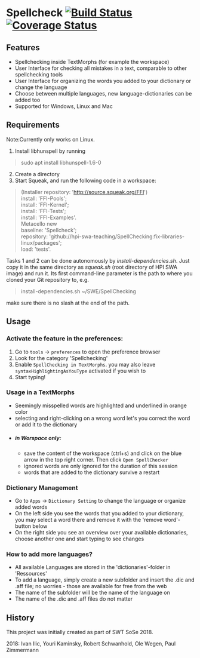 # Spellcheck [![Build Status](https://travis-ci.org/hpi-swa-teaching/SpellChecking.svg?branch=master)](https://travis-ci.org/hpi-swa-teaching/SpellChecking) [![Coverage Status](https://coveralls.io/repos/github/hpi-swa-teaching/SpellChecking/badge.svg?branch=master)](https://coveralls.io/github/hpi-swa-teaching/SpellChecking?branch=master)
 
## Features
 - Spellchecking inside TextMorphs (for example the workspace)
 - User Interface for checking all mistakes in a text, comparable to other spellchecking tools 
 - User Interface for organizing the words you added to your dictionary or change the language
 - Choose between multiple languages, new language-dictionaries can be added too
 - Supported for Windows, Linux and Mac
## Requirements
Note:Currently only works on Linux.
1. Install libhunspell by running 
> sudo apt install libhunspell-1.6-0
2. Create a directory 
3. Start Squeak, and run the following code in a workspace:
>   (Installer repository: 'http://source.squeak.org/FFI') <br/>
        install: 'FFI-Pools'; <br/>
        install: 'FFI-Kernel'; <br/>
        install: 'FFI-Tests'; <br/>
        install: 'FFI-Examples'. <br/>
    Metacello new <br/>
    baseline: 'Spellcheck';<br/>
    repository: 'github://hpi-swa-teaching/SpellChecking:fix-libraries-linux/packages';<br/>
    load: 'tests'.

Tasks 1 and 2 can be done autonomously by *install-dependencies.sh*. Just copy it in the same directory as *squeak.sh* (root directory of HPI SWA image) and run it. Its first command-line parameter is the path to where you cloned 
your Git repository to, e.g.
> install-dependencies.sh ~/SWE/SpellChecking

make sure there is no slash at the end of the path.
## Usage

### Activate the feature in the preferences:
1. Go to ```tools``` -> ```preferences``` to open the preference browser
2. Look for the category 'Spellchecking'
3. Enable ```SpellChecking in TextMorphs```. you may also leave ```syntaxHighlightingAsYouType``` activated if you wish to
4. Start typing! 

### Usage in a TextMorphs
- Seemingly misspelled words are highlighted and underlined in orange color
- selecting and right-clicking on a wrong word let's you correct the word or add it to the dictionary
- ##### in Worspace only: 
   - save the content of the workspace (ctrl+s) and click on the blue arrow in the top right corner. Then click ```Open SpellChecker```
   - ignored words are only ignored for the duration of this session 
   - words that are added to the dictionary survive a restart
   
### Dictionary Management
- Go to ```Apps``` -> ```Dictionary Setting``` to change the language or organize added words
- On the left side you see the words that you added to your dictionary, you may select a word there and remove it with the 'remove word'-button below
- On the right side you see an overview over your available dictionaries, choose another one and start typing to see changes

### How to add more languages?
- All available Languages are stored in the 'dictionaries'-folder in 'Ressources'
- To add a language, simply create a new subfolder and insert the .dic and .aff file; no worries - those are available for free from the web
- The name of the subfolder will be the name of the language on
- The name of the .dic and .aff files do not matter

## History
This project was initially created as part of SWT SoSe 2018.

2018: Ivan Ilic, Youri Kaminsky, Robert Schwanhold, Ole Wegen, Paul Zimmermann

